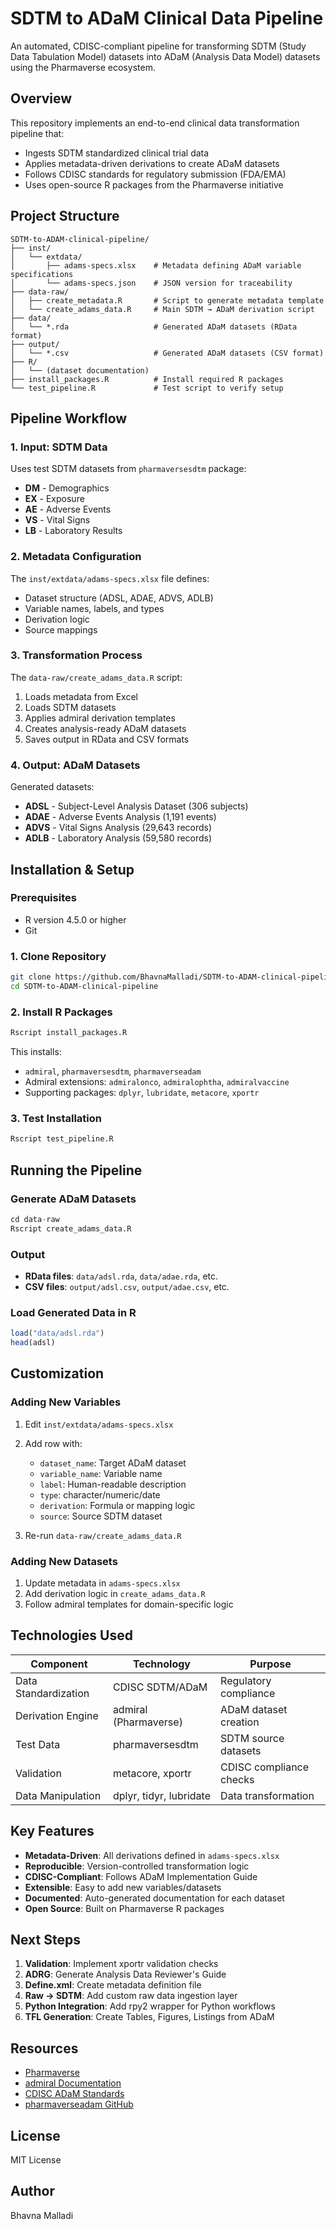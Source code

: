 # SDTM to ADaM Clinical Data Pipeline

An automated, CDISC-compliant pipeline for transforming SDTM (Study Data Tabulation Model) datasets into ADaM (Analysis Data Model) datasets using the Pharmaverse ecosystem.

## Overview

This repository implements an end-to-end clinical data transformation pipeline that:
- Ingests SDTM standardized clinical trial data
- Applies metadata-driven derivations to create ADaM datasets
- Follows CDISC standards for regulatory submission (FDA/EMA)
- Uses open-source R packages from the Pharmaverse initiative

## Project Structure

```
SDTM-to-ADAM-clinical-pipeline/
├── inst/
│   └── extdata/
│       ├── adams-specs.xlsx    # Metadata defining ADaM variable specifications
│       └── adams-specs.json    # JSON version for traceability
├── data-raw/
│   ├── create_metadata.R       # Script to generate metadata template
│   └── create_adams_data.R     # Main SDTM → ADaM derivation script
├── data/
│   └── *.rda                   # Generated ADaM datasets (RData format)
├── output/
│   └── *.csv                   # Generated ADaM datasets (CSV format)
├── R/
│   └── (dataset documentation)
├── install_packages.R          # Install required R packages
└── test_pipeline.R             # Test script to verify setup
```

## Pipeline Workflow

### 1. Input: SDTM Data
Uses test SDTM datasets from `pharmaversesdtm` package:
- **DM** - Demographics
- **EX** - Exposure
- **AE** - Adverse Events
- **VS** - Vital Signs
- **LB** - Laboratory Results

### 2. Metadata Configuration
The `inst/extdata/adams-specs.xlsx` file defines:
- Dataset structure (ADSL, ADAE, ADVS, ADLB)
- Variable names, labels, and types
- Derivation logic
- Source mappings

### 3. Transformation Process
The `data-raw/create_adams_data.R` script:
1. Loads metadata from Excel
2. Loads SDTM datasets
3. Applies admiral derivation templates
4. Creates analysis-ready ADaM datasets
5. Saves output in RData and CSV formats

### 4. Output: ADaM Datasets
Generated datasets:
- **ADSL** - Subject-Level Analysis Dataset (306 subjects)
- **ADAE** - Adverse Events Analysis (1,191 events)
- **ADVS** - Vital Signs Analysis (29,643 records)
- **ADLB** - Laboratory Analysis (59,580 records)

## Installation & Setup

### Prerequisites
- R version 4.5.0 or higher
- Git

### 1. Clone Repository
```bash
git clone https://github.com/BhavnaMalladi/SDTM-to-ADAM-clinical-pipeline.git
cd SDTM-to-ADAM-clinical-pipeline
```

### 2. Install R Packages
```r
Rscript install_packages.R
```

This installs:
- `admiral`, `pharmaversesdtm`, `pharmaverseadam`
- Admiral extensions: `admiralonco`, `admiralophtha`, `admiralvaccine`
- Supporting packages: `dplyr`, `lubridate`, `metacore`, `xportr`

### 3. Test Installation
```r
Rscript test_pipeline.R
```

## Running the Pipeline

### Generate ADaM Datasets
```r
cd data-raw
Rscript create_adams_data.R
```

### Output
- **RData files**: `data/adsl.rda`, `data/adae.rda`, etc.
- **CSV files**: `output/adsl.csv`, `output/adae.csv`, etc.

### Load Generated Data in R
```r
load("data/adsl.rda")
head(adsl)
```

## Customization

### Adding New Variables
1. Edit `inst/extdata/adams-specs.xlsx`
2. Add row with:
   - `dataset_name`: Target ADaM dataset
   - `variable_name`: Variable name
   - `label`: Human-readable description
   - `type`: character/numeric/date
   - `derivation`: Formula or mapping logic
   - `source`: Source SDTM dataset

3. Re-run `data-raw/create_adams_data.R`

### Adding New Datasets
1. Update metadata in `adams-specs.xlsx`
2. Add derivation logic in `create_adams_data.R`
3. Follow admiral templates for domain-specific logic

## Technologies Used

| Component | Technology | Purpose |
|-----------|------------|---------|
| Data Standardization | CDISC SDTM/ADaM | Regulatory compliance |
| Derivation Engine | admiral (Pharmaverse) | ADaM dataset creation |
| Test Data | pharmaversesdtm | SDTM source datasets |
| Validation | metacore, xportr | CDISC compliance checks |
| Data Manipulation | dplyr, tidyr, lubridate | Data transformation |

## Key Features

- **Metadata-Driven**: All derivations defined in `adams-specs.xlsx`
- **Reproducible**: Version-controlled transformation logic
- **CDISC-Compliant**: Follows ADaM Implementation Guide
- **Extensible**: Easy to add new variables/datasets
- **Documented**: Auto-generated documentation for each dataset
- **Open Source**: Built on Pharmaverse R packages

## Next Steps

1. **Validation**: Implement xportr validation checks
2. **ADRG**: Generate Analysis Data Reviewer's Guide
3. **Define.xml**: Create metadata definition file
4. **Raw → SDTM**: Add custom raw data ingestion layer
5. **Python Integration**: Add rpy2 wrapper for Python workflows
6. **TFL Generation**: Create Tables, Figures, Listings from ADaM

## Resources

- [Pharmaverse](https://pharmaverse.org/)
- [admiral Documentation](https://pharmaverse.github.io/admiral/)
- [CDISC ADaM Standards](https://www.cdisc.org/standards/foundational/adam)
- [pharmaverseadam GitHub](https://github.com/pharmaverse/pharmaverseadam)

## License

MIT License

## Author

Bhavna Malladi

